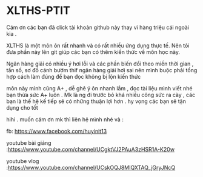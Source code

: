 # XLTHS-PTIT
Cám ơn các bạn đã click tài khoản github này thay vì hàng triệu cái ngoài kia . 

XLTHS là một môn ôn rất nhanh và có rất nhiều ứng dụng thực tế. Nên tôi đưa phần này lên git giúp các bạn có thêm kiến thức về môn học này.

Ngân hàng giải có nhiều ý hơi lỗi và các phần biến đổi theo miền thời gian , tần số, sơ đồ cánh bướm thif ngân hàng giải hơi sai nên mình buộc phải tổng hợp cách làm đúng để bạn đọc không bị lộn kiến thức

môn này mình cũng A+ , dễ ghê ý ôn nhanh lắm , đọc tài liệu mình viết nhé bạn thừa sức A+ luôn . Mk là ng đi trước bỏ khá nhiều công sức ra cày , các bạn là thế hệ kế tiếp sẽ có những thuận lợi hơn . hy vọng các bạn sẽ tận dụng cho tốt

hihi . muốn cám ơn mk thì liên hệ mình nhé và :

fb: https://www.facebook.com/huyinit13

youtube bài giảng :https://www.youtube.com/channel/UCgktVJ2PAuA3zHSR1A-K20w

youtube vlog :https://www.youtube.com/channel/UCskOQJ8MIQXTAQ_jGryJNcQ
